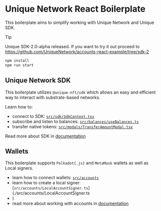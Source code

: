 # Unique Network React Boilerplate

This boilerplate aims to simplify working with Unique Network and Unique SDK.

> [!TIP]
> Unique SDK-2.0-alpha released. If you want to try it out proceed to https://github.com/UniqueNetwork/accounts-react-example/tree/sdk-2

```sh
npm install
npm run start
```

## Unique Network SDK

This boilerplate utilizes `@unique-nft/sdk` which allows an easy and efficient way to interact with substrate-based networks.

Learn how to:
- connect to SDK: [`src/sdk/SdkContext.tsx`](./src/sdk/SdkContext.tsx)
- subscribe and listen to balances: [`src/balances/useBalances.ts`](./src/balances/useBalances.ts)
- transfer native tokens: [`src/modals/TransferAmountModal.tsx`](./src/modals/TransferAmountModal.tsx)

Read more about SDK in [documentation](https://docs.unique.network/build/sdk/getting-started.html)

## Wallets

This boilerplate supports `Polkadot{.js}` and `MetaMask` wallets as well as Local signers.

- learn how to connect wallets: [`src/accounts`](./src/accounts/)
- learn how to create a local signer: [`src/accounts/LocalAccountSigner.ts`](./src/accounts/LocalAccountSigner.ts
- )
- read more about working with accounts in [documentation](https://docs.unique.network/tutorials/work-with-accounts.html) 